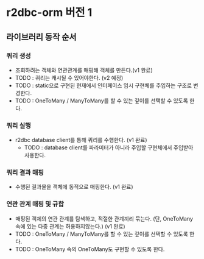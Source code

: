 # r2dbc-orm 버전 1
## 라이브러리 동작 순서
### 쿼리 생성
- 조회하려는 객체와 연관관계를 매핑해 객체를 만든다.(v1 완료)
- TODO : 쿼리는 캐시될 수 있어야한다. (v2 예정)
- TODO : static으로 구현된 현재에서 인터페이스 임시 구현체를 주입하는 구조로 변경한다.
- TODO : OneToMany / ManyToMany를 할 수 있는 깊이를 선택할 수 있도록 한다.
### 쿼리 실행
- r2dbc database client를 통해 쿼리를 수행한다. (v1 완료)
  - TODO : database client를 파라미터가 아니라 주입할 구현체에서 주입받아 사용한다.
### 쿼리 결과 매핑
- 수행된 결과물을 객체에 동적으로 매핑한다. (v1 완료)

### 연관 관계 매핑 및 규합
- 매핑된 객체의 연관 관계를 탐색하고, 적절한 관계끼리 묶는다. (단, OneToMany 속에 있는 다중 관계는 허용하지않는다.) (v1 완료)
- TODO : OneToMany / ManyToMany를 할 수 있는 깊이를 선택할 수 있도록 한다.
- TODO : OneToMany 속의 OneToMany도 구현할 수 있도록 한다.


